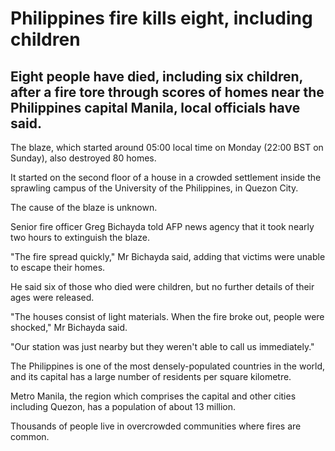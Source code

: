 # Philippines fire kills eight, including children
## Eight people have died, including six children, after a fire tore through scores of homes near the Philippines capital Manila, local officials have said.
The blaze, which started around 05:00 local time on Monday (22:00 BST on Sunday), also destroyed 80 homes.

It started on the second floor of a house in a crowded settlement inside the sprawling campus of the University of the Philippines, in Quezon City.

The cause of the blaze is unknown.

Senior fire officer Greg Bichayda told AFP news agency that it took nearly two hours to extinguish the blaze.

"The fire spread quickly," Mr Bichayda said, adding that victims were unable to escape their homes.

He said six of those who died were children, but no further details of their ages were released.

"The houses consist of light materials. When the fire broke out, people were shocked," Mr Bichayda said.

"Our station was just nearby but they weren't able to call us immediately."

The Philippines is one of the most densely-populated countries in the world, and its capital has a large number of residents per square kilometre.

Metro Manila, the region which comprises the capital and other cities including Quezon, has a population of about 13 million.

Thousands of people live in overcrowded communities where fires are common.